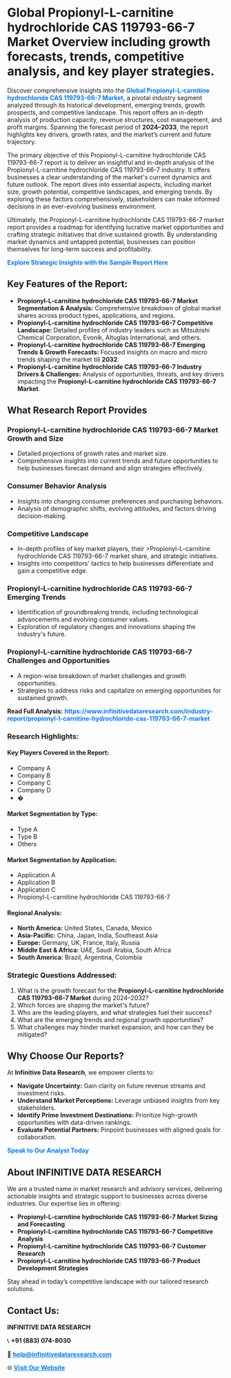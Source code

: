 <h1>Global Propionyl-L-carnitine hydrochloride CAS 119793-66-7 Market Overview including growth forecasts, trends, competitive analysis, and key player strategies.</h1>
<p>
Discover comprehensive insights into the 
<a href="https://www.infinitivedataresearch.com/industry-report/propionyl-l-carnitine-hydrochloride-cas-119793-66-7-market" rel="dofollow" style="color: #007BFF; text-decoration: none;"><strong>Global Propionyl-L-carnitine hydrochloride CAS 119793-66-7 Market</strong></a>, a pivotal industry segment analyzed through its historical development, emerging trends, growth prospects, and competitive landscape. This report offers an in-depth analysis of production capacity, revenue structures, cost management, and profit margins. Spanning the forecast period of <strong>2024–2033</strong>, the report highlights key drivers, growth rates, and the market’s current and future trajectory.
</p>
<p>
The primary objective of this Propionyl-L-carnitine hydrochloride CAS 119793-66-7 report is to deliver an insightful and in-depth analysis of the Propionyl-L-carnitine hydrochloride CAS 119793-66-7 industry. It offers businesses a clear understanding of the market's current dynamics and future outlook. The report dives into essential aspects, including market size, growth potential, competitive landscapes, and emerging trends. By exploring these factors comprehensively, stakeholders can make informed decisions in an ever-evolving business environment.
</p>
<p>
Ultimately, the Propionyl-L-carnitine hydrochloride CAS 119793-66-7 market report provides a roadmap for identifying lucrative market opportunities and crafting strategic initiatives that drive sustained growth. By understanding market dynamics and untapped potential, businesses can position themselves for long-term success and profitability.
</p>
<p>
<a href="https://www.infinitivedataresearch.com/request-sample/reportId=103822" style="color: #007BFF; text-decoration: none;"><strong>Explore Strategic Insights with the Sample Report Here</strong></a>
</p>

<h2>Key Features of the Report:</h2>
<ul>
<li><strong>Propionyl-L-carnitine hydrochloride CAS 119793-66-7 Market Segmentation & Analysis:</strong> Comprehensive breakdown of global market shares across product types, applications, and regions.</li>
<li><strong>Propionyl-L-carnitine hydrochloride CAS 119793-66-7 Competitive Landscape:</strong> Detailed profiles of industry leaders such as Mitsubishi Chemical Corporation, Evonik, Altuglas International, and others.</li>
<li><strong>Propionyl-L-carnitine hydrochloride CAS 119793-66-7 Emerging Trends & Growth Forecasts:</strong> Focused insights on macro and micro trends shaping the market till <strong>2032</strong>.</li>
<li><strong>Propionyl-L-carnitine hydrochloride CAS 119793-66-7 Industry Drivers & Challenges:</strong> Analysis of opportunities, threats, and key drivers impacting the <strong>Propionyl-L-carnitine hydrochloride CAS 119793-66-7 Market</strong>.</li>
</ul>

<h2>What Research Report Provides</h2>
<h3>Propionyl-L-carnitine hydrochloride CAS 119793-66-7 Market Growth and Size</h3>
<ul>
<li>Detailed projections of growth rates and market size.</li>
<li>Comprehensive insights into current trends and future opportunities to help businesses forecast demand and align strategies effectively.</li>
</ul>

<h3>Consumer Behavior Analysis</h3>
<ul>
<li>Insights into changing consumer preferences and purchasing behaviors.</li>
<li>Analysis of demographic shifts, evolving attitudes, and factors driving decision-making.</li>
</ul>

<h3>Competitive Landscape</h3>
<ul>
<li>In-depth profiles of key market players, their >Propionyl-L-carnitine hydrochloride CAS 119793-66-7 market share, and strategic initiatives.</li>
<li>Insights into competitors' tactics to help businesses differentiate and gain a competitive edge.</li>
</ul>

<h3>Propionyl-L-carnitine hydrochloride CAS 119793-66-7 Emerging Trends</h3>
<ul>
<li>Identification of groundbreaking trends, including technological advancements and evolving consumer values.</li>
<li>Exploration of regulatory changes and innovations shaping the industry's future.</li>
</ul>

<h3>Propionyl-L-carnitine hydrochloride CAS 119793-66-7 Challenges and Opportunities</h3>
<ul>
<li>A region-wise breakdown of market challenges and growth opportunities.</li>
<li>Strategies to address risks and capitalize on emerging opportunities for sustained growth.</li>
</ul>
<p><strong>Read Full Analysis:</strong> <a href="https://www.infinitivedataresearch.com/industry-report/propionyl-l-carnitine-hydrochloride-cas-119793-66-7-market" rel="dofollow" style="color: #007BFF; text-decoration: none;"><strong>https://www.infinitivedataresearch.com/industry-report/propionyl-l-carnitine-hydrochloride-cas-119793-66-7-market</strong></a></p>
<h3>Research Highlights:</h3>
<h4>Key Players Covered in the Report:</h4>
<ul><li>Company A</li><li>Company B</li><li>Company C</li><li>Company D</li><li>�</li></ul>
<h4>Market Segmentation by Type:</h4>
<ul><li>Type A</li><li>Type B</li><li>Others</li></ul>
<h4>Market Segmentation by Application:</h4>
<ul><li>Application A</li><li>Application B</li><li>Application C</li><li>Propionyl-L-carnitine hydrochloride CAS 119793-66-7</li></ul>

<h4>Regional Analysis:</h4>
<ul>
<li><strong>North America:</strong> United States, Canada, Mexico</li>
<li><strong>Asia-Pacific:</strong> China, Japan, India, Southeast Asia</li>
<li><strong>Europe:</strong> Germany, UK, France, Italy, Russia</li>
<li><strong>Middle East & Africa:</strong> UAE, Saudi Arabia, South Africa</li>
<li><strong>South America:</strong> Brazil, Argentina, Colombia</li>
</ul>

<h3>Strategic Questions Addressed:</h3>
<ol>
<li>What is the growth forecast for the <strong>Propionyl-L-carnitine hydrochloride CAS 119793-66-7 Market</strong> during 2024–2032?</li>
<li>Which forces are shaping the market's future?</li>
<li>Who are the leading players, and what strategies fuel their success?</li>
<li>What are the emerging trends and regional growth opportunities?</li>
<li>What challenges may hinder market expansion, and how can they be mitigated?</li>
</ol>

<h2>Why Choose Our Reports?</h2>
<p>At <strong>Infinitive Data Research</strong>, we empower clients to:</p>
<ul>
<li><strong>Navigate Uncertainty:</strong> Gain clarity on future revenue streams and investment risks.</li>
<li><strong>Understand Market Perceptions:</strong> Leverage unbiased insights from key stakeholders.</li>
<li><strong>Identify Prime Investment Destinations:</strong> Prioritize high-growth opportunities with data-driven rankings.</li>
<li><strong>Evaluate Potential Partners:</strong> Pinpoint businesses with aligned goals for collaboration.</li>
</ul>
<p><a href="https://www.infinitivedataresearch.com/industry-report/propionyl-l-carnitine-hydrochloride-cas-119793-66-7-market" rel="dofollow" style="color: #007BFF; text-decoration: none;"><strong>Speak to Our Analyst Today</strong></a></p>

<h2>About INFINITIVE DATA RESEARCH</h2>
<p>We are a trusted name in market research and advisory services, delivering actionable insights and strategic support to businesses across diverse industries. Our expertise lies in offering:</p>
<ul>
<li><strong>Propionyl-L-carnitine hydrochloride CAS 119793-66-7 Market Sizing and Forecasting</strong></li>
<li><strong>Propionyl-L-carnitine hydrochloride CAS 119793-66-7 Competitive Analysis</strong></li>
<li><strong>Propionyl-L-carnitine hydrochloride CAS 119793-66-7 Customer Research</strong></li>
<li><strong>Propionyl-L-carnitine hydrochloride CAS 119793-66-7 Product Development Strategies</strong></li>
</ul>
<p>Stay ahead in today’s competitive landscape with our tailored research solutions.</p>

<h2>Contact Us:</h2>
<p><strong>INFINITIVE DATA RESEARCH</strong></p>
<p>📞 <strong>+91 (883) 074-8030</strong></p>
<p>📧 <strong><a href="mailto:help@infinitivedataresearch.com" style="color: #007BFF;">help@infinitivedataresearch.com</a></strong></p>
<p>🌐 <strong><a href="https://www.infinitivedataresearch.com" rel="dofollow" style="color: #007BFF;">Visit Our Website</a></strong></p>